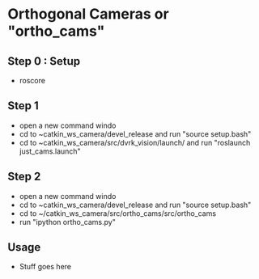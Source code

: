 # Orthogonal Cameras or "ortho_cams"

## Step 0 : Setup
* roscore

## Step 1
* open a new command windo
* cd to ~catkin_ws_camera/devel_release and run "source setup.bash"
* cd to ~catkin_ws_camera/src/dvrk_vision/launch/ and run "roslaunch just_cams.launch" 

## Step 2
* open a new command windo
* cd to ~catkin_ws_camera/devel_release and run "source setup.bash"
* cd to  ~/catkin_ws_camera/src/ortho_cams/src/ortho_cams
* run "ipython ortho_cams.py"

## Usage
* Stuff goes here